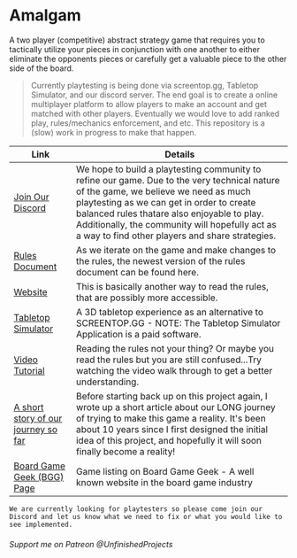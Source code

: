 # Amalgam

A two player (competitive) abstract strategy game that requires you to tactically utilize your pieces  in conjunction with one another to either eliminate the opponents pieces or carefully get a valuable piece to the other side of the board.

>Currently playtesting is being done via screentop.gg, Tabletop Simulator, and our discord server. The end goal is to create a online multiplayer platform to allow players to make an account and get matched with other players. Eventually we would love to add ranked play, rules/mechanics enforcement, and etc. This repository is a (slow) work in progress to make that happen.

| Link | Details |
| -------- | --------- |
| [Join Our Discord](https://discord.gg/gKHjJNBWAd) | We hope to build a playtesting community to refine our game. Due to the very technical nature of the game, we believe we need as much playtesting as we can get in order to create balanced rules thatare also enjoyable to play. Additionally, the community will hopefully act as a way to find other players and share strategies. |
| [Rules Document](https://imgur.com/a/amalgam-board-game-rules-0lTmlgR) | As we iterate on the game and make changes to the rules, the newest version of the rules document can be found here.|
| [Website](https://www.amalgamboardgame.com/) | This is basically another way to read the rules, that are possibly more accessible. |
| [Tabletop Simulator](https://steamcommunity.com/sharedfiles/filedetails/?id=1402132394&searchtext=amalgam)  | A 3D tabletop experience as an alternative to SCREENTOP.GG - NOTE: The Tabletop Simulator Application is a paid software. |
| [Video Tutorial](https://youtu.be/LZD5h4siXVM) | Reading the rules not your thing? Or maybe you read the rules but you are still confused...Try watching the video walk through to get a better understanding. |
| [A short story of our journey so far](https://www.patreon.com/posts/amalgam-board-113134314?utm_medium=clipboard_copy&utm_source=copyLink&utm_campaign=postshare_creator&utm_content=join_link) |  Before starting back up on this project again, I wrote up a short article about our LONG journey of trying to make this game a reality. It's been about 10 years since I first designed the initial idea of this project, and hopefully it will soon finally become a reality!|
| [Board Game Geek (BGG) Page](https://boardgamegeek.com/boardgame/433428/amalgam) | Game listing on Board Game Geek - A well known website in the board game industry |


```
We are currently looking for playtesters so please come join our Discord and let us know what we need to fix or what you would like to see implemented.
```

###### Support me on Patreon @UnfinishedProjects
